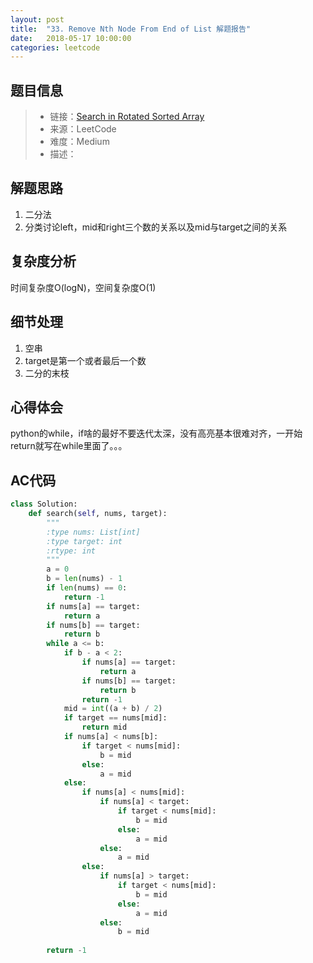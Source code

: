 ```yaml
---
layout: post
title:  "33. Remove Nth Node From End of List 解题报告"
date:   2018-05-17 10:00:00
categories: leetcode
---
```



## 题目信息

> * 链接：[Search in Rotated Sorted Array](https://leetcode.com/problems/search-in-rotated-sorted-array/description/)
> * 来源：LeetCode
> * 难度：Medium
> * 描述：

## 解题思路
1. 二分法
2. 分类讨论left，mid和right三个数的关系以及mid与target之间的关系

## 复杂度分析
时间复杂度O(logN)，空间复杂度O(1)

## 细节处理
1. 空串
2. target是第一个或者最后一个数
3. 二分的末枝

## 心得体会
python的while，if啥的最好不要迭代太深，没有高亮基本很难对齐，一开始return就写在while里面了。。。

## AC代码

``` python
class Solution:
    def search(self, nums, target):
        """
        :type nums: List[int]
        :type target: int
        :rtype: int
        """
        a = 0
        b = len(nums) - 1
        if len(nums) == 0:
            return -1
        if nums[a] == target:
            return a
        if nums[b] == target:
            return b
        while a <= b:
            if b - a < 2:
                if nums[a] == target:
                    return a
                if nums[b] == target:
                    return b
                return -1
            mid = int((a + b) / 2)
            if target == nums[mid]:
                return mid
            if nums[a] < nums[b]:
                if target < nums[mid]:
                    b = mid
                else:
                    a = mid
            else:
                if nums[a] < nums[mid]:
                    if nums[a] < target:
                        if target < nums[mid]:
                            b = mid
                        else:
                            a = mid
                    else:
                        a = mid
                else:
                    if nums[a] > target:
                        if target < nums[mid]:
                            b = mid
                        else:
                            a = mid
                    else:
                        b = mid
                
        return -1
        

```



[jekyll-docs]: https://jekyllrb.com/docs/home
[jekyll-gh]:   https://github.com/jekyll/jekyll
[jekyll-talk]: https://talk.jekyllrb.com/

